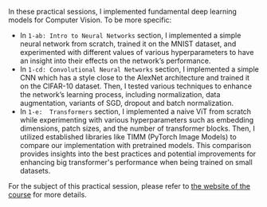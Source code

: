 In these practical sessions, I implemented fundamental deep learning models for Computer Vision. To be more specific:

- In `1-ab: Intro to Neural Networks` section, I implemented a simple neural network from scratch, trained it on the MNIST dataset, and experimented with different values of various hyperparameters to have an insight into their effects on the network’s performance.
- In `1-cd: Convolutional Neural Networks` section, I implemented a simple CNN which has a style close to the AlexNet architecture and trained it on the CIFAR-10 dataset. Then, I tested various techniques to enhance the network’s learning process, including normalization, data augmentation, variants of SGD, dropout and batch normalization.
- In `1-e:  Transformers` section, I implemented a naive ViT from scratch while experimenting with various hyperparameters such as embedding dimensions, patch sizes, and the number of transformer blocks. Then, I utilized established libraries like TIMM (PyTorch Image Models) to compare our implementation with pretrained models. This comparison provides insights into the best practices and potential improvements for enhancing big transformer's performance when being trained on small datasets.

For the subject of this practical session, please refer to [the website of the course](https://rdfia.github.io/) for more details.
